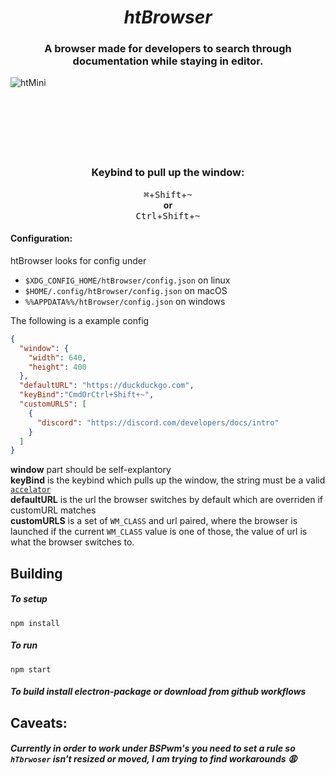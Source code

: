 <h1 align="center"><em> htBrowser </em></h1>


<h3 align="center"> A browser made for developers to search through documentation while staying in editor. </h3>

![htMini](https://user-images.githubusercontent.com/57838468/118494391-ba383300-b73f-11eb-8649-4b8792a186b8.gif)
<br/>
<br/>
<br/>
<br/>
<br/>
<br/>
<br/>
<h3 align="center"> Keybind to pull up the window: </h3>

<p align="center">
<kbd>⌘</kbd>+<kbd>Shift</kbd>+<kbd>~</kbd> <br/>
  <strong>or</strong> <br/>
<kbd>Ctrl</kbd>+<kbd>Shift</kbd>+<kbd>~</kbd>
</p>

#### Configuration:
htBrowser looks for config under
- `$XDG_CONFIG_HOME/htBrowser/config.json` on linux 
- `$HOME/.config/htBrowser/config.json` on macOS 
- `%%APPDATA%%/htBrowser/config.json` on windows


The following is a example config
```json
{
  "window": {
    "width": 640,
    "height": 400
  },
  "defaultURL": "https://duckduckgo.com",
  "keyBind":"CmdOrCtrl+Shift+~",
  "customURLS": [
    {
      "discord": "https://discord.com/developers/docs/intro"
    }
  ]
}
```
**window** part should be self-explantory \
**keyBind** is the keybind which pulls up the window, the string must be a valid [`accelator`](https://www.electronjs.org/docs/api/accelerator#accelerator)\
**defaultURL** is the url the browser switches by default which are overriden if customURL matches \
**customURLS** is a set of `WM_CLASS` and url paired, where the browser is launched if the current `WM_CLASS` value is one of those, the value of url is what the browser switches to.


## Building
##### To setup
```
npm install
```

##### To run
```
npm start
```
##### To build install electron-package or download from github workflows



## Caveats:
##### Currently in order to work under BSPwm's you need to set a rule so `hTbrwoser` isn't resized or moved, I am trying to find workarounds 😩
